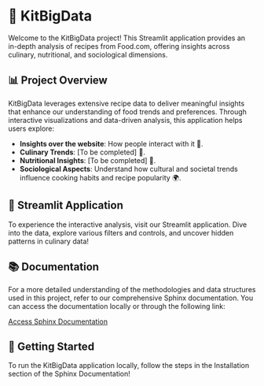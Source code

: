 # 🌟 KitBigData

Welcome to the KitBigData project! This Streamlit application provides an in-depth analysis of recipes from Food.com, offering insights across culinary, nutritional, and sociological dimensions.

## 📊 Project Overview

KitBigData leverages extensive recipe data to deliver meaningful insights that enhance our understanding of food trends and preferences. Through interactive visualizations and data-driven analysis, this application helps users explore:

- **Insights over the website**: How people interact with it 🧐.
- **Culinary Trends**: [To be completed] 🍴.
- **Nutritional Insights**: [To be completed] 🥗.
- **Sociological Aspects**: Understand how cultural and societal trends influence cooking habits and recipe popularity 🌍.

## 🚀 Streamlit Application

To experience the interactive analysis, visit our Streamlit application. Dive into the data, explore various filters and controls, and uncover hidden patterns in culinary data!

## 📚 Documentation

For a more detailed understanding of the methodologies and data structures used in this project, refer to our comprehensive Sphinx documentation. You can access the documentation locally or through the following link:

[Access Sphinx Documentation](https://kit-big-data-organisation.github.io/KitBigData/index.html)

## 🏁 Getting Started

To run the KitBigData application locally, follow the steps in the Installation section of the Sphinx Documentation!

